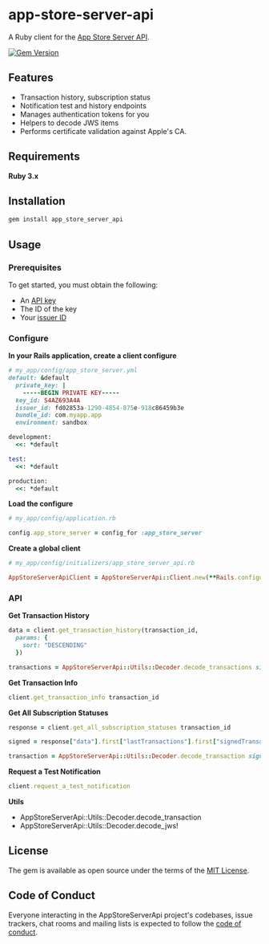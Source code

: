 # app-store-server-api
A Ruby client for the [App Store Server API](https://developer.apple.com/documentation/appstoreserverapi).

[![Gem Version](https://badge.fury.io/rb/app_store_server_api.svg)](https://badge.fury.io/rb/app_store_server_api)

## Features

- Transaction history, subscription status
- Notification test and history endpoints
- Manages authentication tokens for you
- Helpers to decode JWS items
- Performs certificate validation against Apple's CA.

## Requirements

**Ruby 3.x**

## Installation
```bash
gem install app_store_server_api
```

## Usage

### Prerequisites
To get started, you must obtain the following:
- An [API key](https://developer.apple.com/documentation/appstoreserverapi/creating_api_keys_to_use_with_the_app_store_server_api)
- The ID of the key
- Your [issuer ID](https://developer.apple.com/documentation/appstoreserverapi/generating_tokens_for_api_requests)

### Configure

**In your Rails application, create a client configure**

```ruby
# my_app/config/app_store_server.yml
default: &default
  private_key: |
    -----BEGIN PRIVATE KEY-----
  key_id: S4AZ693A4A
  issuer_id: fd02853a-1290-4854-875e-918c86459b3e
  bundle_id: com.myapp.app
  environment: sandbox

development:
  <<: *default

test:
  <<: *default

production:
  <<: *default
```

**Load the configure**

```ruby
# my_app/config/application.rb

config.app_store_server = config_for :app_store_server
```

**Create a global client**

```ruby
# my_app/config/initializers/app_store_server_api.rb

AppStoreServerApiClient = AppStoreServerApi::Client.new(**Rails.configuration.app_store_server)
```

### API

**Get Transaction History**

```ruby
data = client.get_transaction_history(transaction_id,
  params: {
    sort: "DESCENDING"
  })

transactions = AppStoreServerApi::Utils::Decoder.decode_transactions signed_transactions: data["signedTransactions"]
```

**Get Transaction Info**

```ruby
client.get_transaction_info transaction_id
```

**Get All Subscription Statuses**
```ruby
response = client.get_all_subscription_statuses transaction_id

signed = response["data"].first["lastTransactions"].first["signedTransactionInfo"]

transaction = AppStoreServerApi::Utils::Decoder.decode_transaction signed_transaction: signed
```

**Request a Test Notification**

```ruby
client.request_a_test_notification
```


**Utils**

- AppStoreServerApi::Utils::Decoder.decode_transaction
- AppStoreServerApi::Utils::Decoder.decode_jws!


## License

The gem is available as open source under the terms of the [MIT License](https://opensource.org/licenses/MIT).

## Code of Conduct

Everyone interacting in the AppStoreServerApi project's codebases, issue trackers, chat rooms and mailing lists is expected to follow the [code of conduct](https://github.com/mnyify/app_store_server_api/blob/main/CODE_OF_CONDUCT.md).
